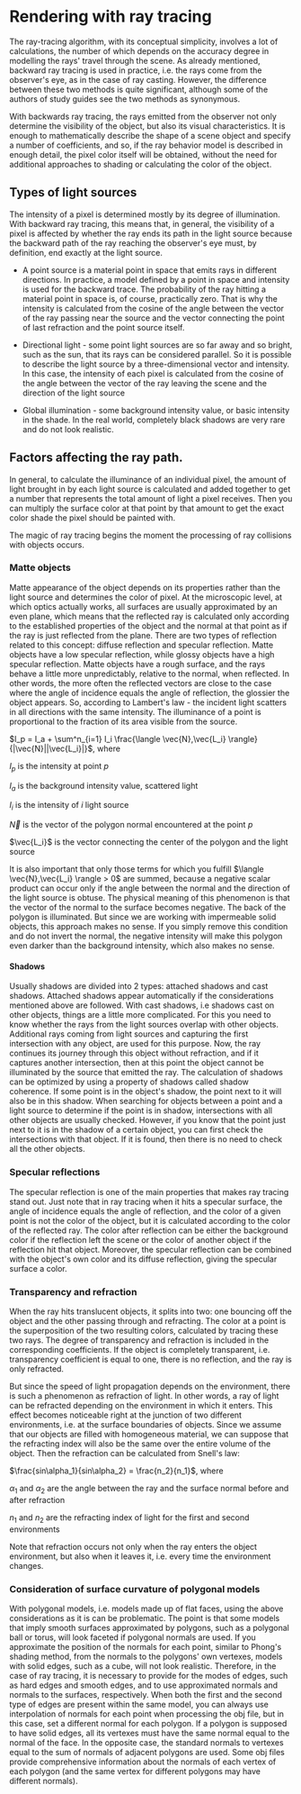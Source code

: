 # Rendering with ray tracing

The ray-tracing algorithm, with its conceptual simplicity, involves a lot of calculations, the number of which depends on the accuracy degree in modelling the rays' travel through the scene.
As already mentioned, backward ray tracing is used in practice, i.e. the rays come from the observer's eye, as in the case of ray casting. However, the difference between these two methods is quite significant, although some of the authors of study guides see the two methods as synonymous.

With backwards ray tracing, the rays emitted from the observer not only determine the visibility of the object, but also its visual characteristics. It is enough to mathematically describe the shape of a scene object and specify a number of coefficients, and so, if the ray behavior model is described in enough detail, the pixel color itself will be obtained, without the need for additional approaches to shading or calculating the color of the object.

## Types of light sources

The intensity of a pixel is determined mostly by its degree of illumination. With backward ray tracing, this means that, in general, the visibility of a pixel is affected by whether the ray ends its path in the light source because the backward path of the ray reaching the observer's eye must, by definition, end exactly at the light source.

- A point source is a material point in space that emits rays in different directions. In practice, a model defined by a point in space and intensity is used for the backward trace. The probability of the ray hitting a material point in space is, of course, practically zero. That is why the intensity is calculated from the cosine of the angle between the vector of the ray passing near the source and the vector connecting the point of last refraction and the point source itself.

- Directional light - some point light sources are so far away and so bright, such as the sun, that its rays can be considered parallel. So it is possible to describe the light source by a three-dimensional vector and intensity. In this case, the intensity of each pixel is calculated from the cosine of the angle between the vector of the ray leaving the scene and the direction of the light source

- Global illumination - some background intensity value, or basic intensity in the shade. In the real world, completely black shadows are very rare and do not look realistic.

## Factors affecting the ray path.

In general, to calculate the illuminance of an individual pixel, the amount of light brought in by each light source is calculated and added together to get a number that represents the total amount of light a pixel receives. Then you can multiply the surface color at that point by that amount to get the exact color shade the pixel should be painted with.

The magic of ray tracing begins the moment the processing of ray collisions with objects occurs.

### Matte objects

Matte appearance of the object depends on its properties rather than the light source and determines the color of pixel. At the microscopic level, at which optics actually works, all surfaces are usually approximated by an even plane, which means that the reflected ray is calculated only according to the established properties of the object and the normal at that point as if the ray is just reflected from the plane. There are two types of reflection related to this concept: diffuse reflection and specular reflection. Matte objects have a low specular reflection, while glossy objects have a high specular reflection. Matte objects have a rough surface, and the rays behave a little more unpredictably, relative to the normal, when reflected. In other words, the more often the reflected vectors are close to the case where the angle of incidence equals the angle of reflection, the glossier the object appears. So, according to Lambert's law - the incident light scatters in all directions with the same intensity. The illuminance of a point is proportional to the fraction of its area visible from the source.

$`I_p = I_a + \sum^n_{i=1} I_i \frac{\langle \vec{N},\vec{L_i} \rangle}{|\vec{N}||\vec{L_i}|}`$, where

$`I_p`$ is the intensity at point $`p`$

$`I_a`$ is the background intensity value, scattered light

$`I_i`$ is the intensity of $`i`$ light source

$`\vec{N}`$ is the vector of the polygon normal encountered at the point $`p`$

$`\vec{L_i}`$ is the vector connecting the center of the polygon and the light source

It is also important that only those terms for which you fulfill $`\langle \vec{N},\vec{L_i} \rangle > 0`$ are summed, because a negative scalar product can occur only if the angle between the normal and the direction of the light source is obtuse.
The physical meaning of this phenomenon is that the vector of the normal to the surface becomes negative. The back of the polygon is illuminated. But since we are working with impermeable solid objects, this approach makes no sense. If you simply remove this condition and do not invert the normal, the negative intensity will make this polygon even darker than the background intensity, which also makes no sense.

#### Shadows

Usually shadows are divided into 2 types: attached shadows and cast shadows. Attached shadows appear automatically if the considerations mentioned above are followed. With cast shadows, i.e shadows cast on other objects, things are a little more complicated. For this you need to know whether the rays from the light sources overlap with other objects. Additional rays coming from light sources and capturing the first intersection with any object, are used for this purpose. Now, the ray continues its journey through this object without refraction, and if it captures another intersection, then at this point the object cannot be illuminated by the source that emitted the ray. The calculation of shadows can be optimized by using a property of shadows called shadow coherence. If some point is in the object's shadow, the point next to it will also be in this shadow. When searching for objects between a point and a light source to determine if the point is in shadow, intersections with all other objects are usually checked. However, if you know that the point just next to it is in the shadow of a certain object, you can first check the intersections with that object. If it is found, then there is no need to check all the other objects.

### Specular reflections

The specular reflection is one of the main properties that makes ray tracing stand out. Just note that in ray tracing when it hits a specular surface, the angle of incidence equals the angle of reflection, and the color of a given point is not the color of the object, but it is calculated according to the color of the reflected ray. The color after reflection can be either the background color if the reflection left the scene or the color of another object if the reflection hit that object. Moreover, the specular reflection can be combined with the object's own color and its diffuse reflection, giving the specular surface a color.

### Transparency and refraction

When the ray hits translucent objects, it splits into two: one bouncing off the object and the other passing through and refracting. The color at a point is the superposition of the two resulting colors, calculated by tracing these two rays. The degree of transparency and refraction is included in the corresponding coefficients. If the object is completely transparent, i.e. transparency coefficient is equal to one, there is no reflection, and the ray is only refracted.

But since the speed of light propagation depends on the environment, there is such a phenomenon as refraction of light. In other words, a ray of light can be refracted depending on the environment in which it enters. This effect becomes noticeable right at the junction of two different environments, i.e. at the surface boundaries of objects. Since we assume that our objects are filled with homogeneous material, we can suppose that the refracting index will also be the same over the entire volume of the object. Then the refraction can be calculated from Snell's law:

$`\frac{sin\alpha_1}{sin\alpha_2} = \frac{n_2}{n_1}`$, where

$`\alpha_1`$ and $`\alpha_2`$ are the angle between the ray and the surface normal before and after refraction

$`n_1`$ and $`n_2`$ are the refracting index of light for the first and second environments

Note that refraction occurs not only when the ray enters the object environment, but also when it leaves it, i.e. every time the environment changes.

### Consideration of surface curvature of polygonal models

With polygonal models, i.e. models made up of flat faces, using the above considerations as it is can be problematic. The point is that some models that imply smooth surfaces approximated by polygons, such as a polygonal ball or torus, will look faceted if polygonal normals are used. If you approximate the position of the normals for each point, similar to Phong's shading method, from the normals to the polygons' own vertexes, models with solid edges, such as a cube, will not look realistic. Therefore, in the case of ray tracing, it is necessary to provide for the modes of edges, such as hard edges and smooth edges, and to use approximated normals and normals to the surfaces, respectively.
When both the first and the second type of edges are present within the same model, you can always use interpolation of normals for each point when processing the obj file, but in this case, set a different normal for each polygon. If a polygon is supposed to have solid edges, all its vertexes must have the same normal equal to the normal of the face. In the opposite case, the standard normals to vertexes equal to the sum of normals of adjacent polygons are used. Some obj files provide comprehensive information about the normals of each vertex of each polygon (and the same vertex for different polygons may have different normals).
